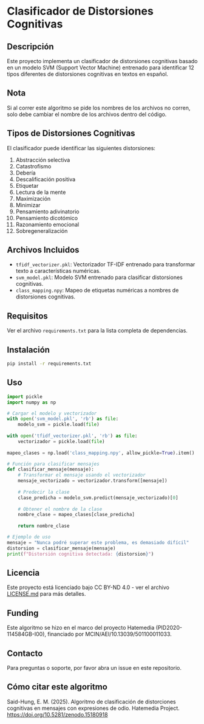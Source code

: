 # Clasificador de Distorsiones Cognitivas

## Descripción
Este proyecto implementa un clasificador de distorsiones cognitivas basado en un modelo SVM (Support Vector Machine) entrenado para identificar 12 tipos diferentes de distorsiones cognitivas en textos en español.

## Nota
Si al correr este algoritmo se pide los nombres de los archivos no corren, solo  debe cambiar el nombre de los archivos dentro del código.

## Tipos de Distorsiones Cognitivas
El clasificador puede identificar las siguientes distorsiones:
1. Abstracción selectiva
2. Catastrofismo
3. Debería
4. Descalificación positiva
5. Etiquetar
6. Lectura de la mente
7. Maximización
8. Minimizar
9. Pensamiento adivinatorio
10. Pensamiento dicotómico
11. Razonamiento emocional
12. Sobregeneralización

## Archivos Incluidos
- `tfidf_vectorizer.pkl`: Vectorizador TF-IDF entrenado para transformar texto a características numéricas.
- `svm_model.pkl`: Modelo SVM entrenado para clasificar distorsiones cognitivas.
- `class_mapping.npy`: Mapeo de etiquetas numéricas a nombres de distorsiones cognitivas.

## Requisitos
Ver el archivo `requirements.txt` para la lista completa de dependencias.

## Instalación
```bash
pip install -r requirements.txt
```

## Uso
```python
import pickle
import numpy as np

# Cargar el modelo y vectorizador
with open('svm_model.pkl', 'rb') as file:
    modelo_svm = pickle.load(file)
    
with open('tfidf_vectorizer.pkl', 'rb') as file:
    vectorizador = pickle.load(file)
    
mapeo_clases = np.load('class_mapping.npy', allow_pickle=True).item()

# Función para clasificar mensajes
def clasificar_mensaje(mensaje):
    # Transformar el mensaje usando el vectorizador
    mensaje_vectorizado = vectorizador.transform([mensaje])
    
    # Predecir la clase
    clase_predicha = modelo_svm.predict(mensaje_vectorizado)[0]
    
    # Obtener el nombre de la clase
    nombre_clase = mapeo_clases[clase_predicha]
    
    return nombre_clase

# Ejemplo de uso
mensaje = "Nunca podré superar este problema, es demasiado difícil"
distorsion = clasificar_mensaje(mensaje)
print(f"Distorsión cognitiva detectada: {distorsion}")
```

## Licencia
Este proyecto está licenciado bajo CC BY-ND 4.0 - ver el archivo [LICENSE.md](LICENSE.md) para más detalles.

## Funding
Este algoritmo se hizo en el marco del proyecto Hatemedia (PID2020-114584GB-I00), financiado por MCIN/AEI/10.13039/501100011033.

## Contacto
Para preguntas o soporte, por favor abra un issue en este repositorio.

## Cómo citar este algoritmo
Said-Hung, E. M. (2025). Algoritmo de clasificación de distorciones cognitivas en mensajes con expresiones de odio. Hatemedia Project. https://doi.org/10.5281/zenodo.15180918
